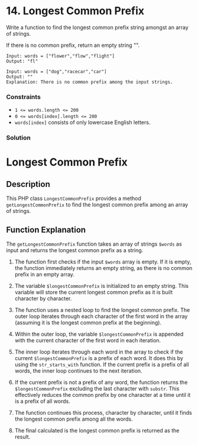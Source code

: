 # 14. Longest Common Prefix

Write a function to find the longest common prefix string amongst an array of strings.

If there is no common prefix, return an empty string "".

```
Input: words = ["flower","flow","flight"]
Output: "fl"
```

```
Input: words = ["dog","racecar","car"]
Output: ""
Explanation: There is no common prefix among the input strings.
```

### Constraints

* `1 <= words.length <= 200`
* `0 <= words[index].length <= 200`
* `words[index]` consists of only lowercase English letters.

### Solution

# Longest Common Prefix

## Description

This PHP class `LongestCommonPrefix` provides a method `getLongestCommonPrefix` to find the longest common prefix among
an array of strings.

## Function Explanation

The `getLongestCommonPrefix` function takes an array of strings `$words` as input and returns the longest common prefix
as a string.

1. The function first checks if the input `$words` array is empty. If it is empty, the function immediately returns an
   empty string, as there is no common prefix in an empty array.

2. The variable `$longestCommonPrefix` is initialized to an empty string. This variable will store the current longest
   common prefix as it is built character by character.

3. The function uses a nested loop to find the longest common prefix. The outer loop iterates through each character of
   the first word in the array (assuming it is the longest common prefix at the beginning).

4. Within the outer loop, the variable `$longestCommonPrefix` is appended with the current character of the first word
   in each iteration.

5. The inner loop iterates through each word in the array to check if the current `$longestCommonPrefix` is a prefix of
   each word. It does this by using the `str_starts_with` function. If the current prefix is a prefix of all words, the
   inner loop continues to the next iteration.

6. If the current prefix is not a prefix of any word, the function returns the `$longestCommonPrefix` excluding the last
   character with `substr`. This effectively reduces the common prefix by one character at a time until it is a prefix
   of all words.

7. The function continues this process, character by character, until it finds the longest common prefix among all the
   words.

8. The final calculated is the longest common prefix is returned as the result.